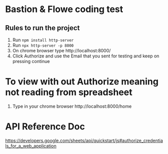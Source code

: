 # Bastion & Flowe coding test

## Rules to run the project
1. Run `npm install http-server`
2. Run `npx http-server -p 8000`
3. On chrome browser type http://localhost:8000/
4. Click Authorize and use the Email that you sent for testing and keep on pressing continue

# To view with out Authorize meaning not reading from spreadsheet 
1. Type in your chrome browser  http://localhost:8000/home

# API Reference Doc
https://developers.google.com/sheets/api/quickstart/js#authorize_credentials_for_a_web_application

